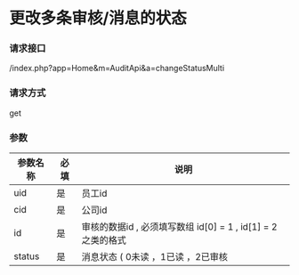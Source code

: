 # **更改多条审核/消息的状态**


### **请求接口**
/index.php?app=Home&m=AuditApi&a=changeStatusMulti


### **请求方式**
get


### **参数**
| 参数名称  |必填|     说明      |
|------|-----|------|
| uid     | 是 |   员工id   |
| cid     | 是 |   公司id   |
| id     | 是 |   审核的数据id , 必须填写数组  id[0] = 1 , id[1] = 2 之类的格式  |
| status     | 是 |   消息状态 ( 0未读 ，1已读 ，2已审核  |